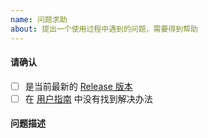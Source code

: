 ```yaml
---
name: 问题求助
about: 提出一个使用过程中遇到的问题，需要得到帮助
---
```


#### 请确认
- [ ] 是当前最新的 [Release 版本](https://github.com/fluid-dev/hexo-theme-fluid/releases)
- [ ] 在 [用户指南](https://hexo.fluid-dev.com/docs/) 中没有找到解决办法

#### 问题描述
<!--
例如，在使用 xxx 时出现了 xxx 报错。
如果是页面问题，需要提供浏览器版本（如果本地样式没问题，部署后有问题，请清除浏览器缓存）。
-->
